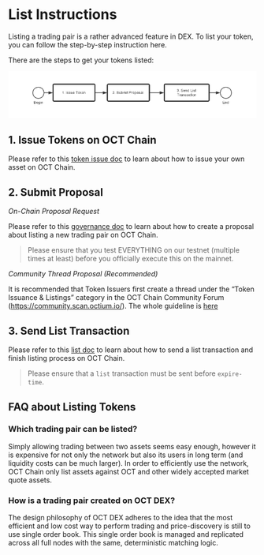 # List Instructions

Listing a trading pair is a rather advanced feature in DEX. To list your token, you can follow the step-by-step instruction here.

There are the steps to get your tokens listed:

![workflow](./assets/listing-workflow.jpg)

## 1. Issue Tokens on OCT Chain
Please refer to this [token issue doc](tokens.md) to learn about how to issue your own asset on OCT Chain.

## 2. Submit Proposal

*On-Chain Proposal Request*


Please refer to this [governance doc](governance.md) to learn about how to create a proposal about listing a new trading pair on OCT Chain.

> Please ensure that you test EVERYTHING on our testnet (multiple times at least) before you officially execute this on the mainnet.

*Community Thread Proposal (Recommended)*

It is recommended that Token Issuers first create a thread under the “Token Issuance & Listings” category in the OCT Chain Community Forum (https://community.scan.octium.io/). The whole guideline is [here](https://community.scan.octium.io/topic/18/guidelines-on-how-to-list-your-token-on-shree-dex)

## 3. Send List Transaction

Please refer to this [list doc](list.md) to learn about how to send a list transaction and finish listing process on OCT Chain.

> Please ensure that  a `list` transaction must be sent before `expire-time`.


## FAQ about Listing  Tokens

###  Which trading pair can be listed?

Simply allowing trading between two assets seems easy enough, however it is expensive for not only the network  but also its users in long term (and liquidity costs can be much larger). In order to efficiently use the network, OCT Chain only list assets against OCT and other widely accepted market quote assets.

### How is a trading pair created on OCT DEX?

The design philosophy of OCT DEX adheres to the idea that the most efficient and low cost way to perform trading and price-discovery is still to use single order book. This single order book is managed and replicated across all full nodes with the same, deterministic matching logic.


